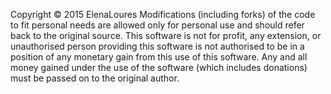Copyright © 2015 ElenaLoures
Modifications (including forks) of the code to fit personal needs are allowed only for personal use and should refer back to the original source. This software is not for profit, any extension, or unauthorised person providing this software is not authorised to be in a position of any monetary gain from this use of this software. Any and all money gained under the use of the software (which includes donations) must be passed on to the original author.